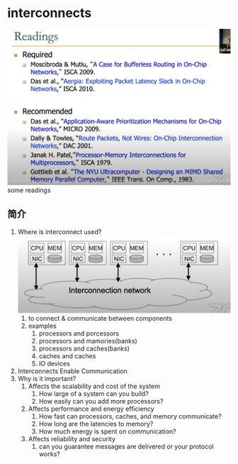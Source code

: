 # interconnects
![1](image.png)
some readings

## 简介
1. Where is interconnect used?
![2](image-1.png)
   1. to connect & communicate between components
   2. examples
      1. processors and porcessors
      2. processors and mamories(banks)
      3. processors and caches(banks)
      4. caches and caches
      5. IO devices
2. Interconnects Enable Communication 
3. Why is it important?
   1. Affects the scalability and cost of the system
      1. How large of a system can you build?
      2. How easily can you add more processors?
   2. Affects performance and energy efficiency
      1. How fast can processors, caches, and memory communicate?
      2. How long are the latencies to memory?
      3. How much energy is spent on communication?
   3. Affects reliability and security
      1. can you guarantee messages are delivered or your protocol works?